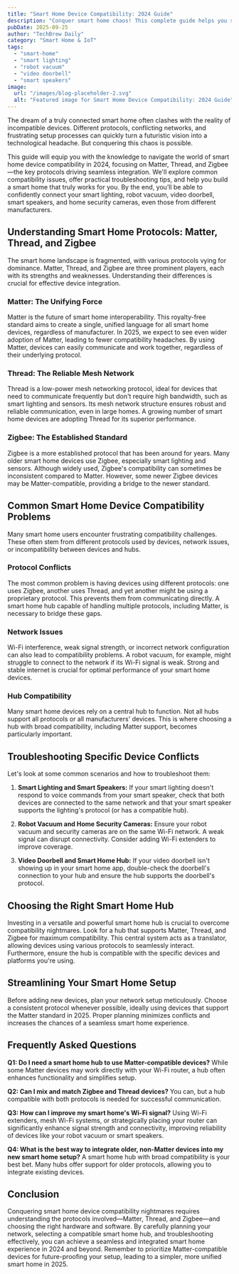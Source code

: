 ```yaml
---
title: "Smart Home Device Compatibility: 2024 Guide"
description: "Conquer smart home chaos! This complete guide helps you seamlessly integrate Matter, Thread, & Zigbee devices (smart lighting, robot vacuums, video doorbells) in 2024.  Troubleshoot common conflicts & enjoy a truly connected home. Read now!"
pubDate: 2025-09-25
author: "TechBrew Daily"
category: "Smart Home & IoT"
tags:
  - "smart-home"
  - "smart lighting"
  - "robot vacuum"
  - "video doorbell"
  - "smart speakers"
image:
  url: "/images/blog-placeholder-2.svg"
  alt: "Featured image for Smart Home Device Compatibility: 2024 Guide"
---
```


The dream of a truly connected smart home often clashes with the reality of incompatible devices.  Different protocols, conflicting networks, and frustrating setup processes can quickly turn a futuristic vision into a technological headache.  But conquering this chaos is possible.

This guide will equip you with the knowledge to navigate the world of smart home device compatibility in 2024, focusing on Matter, Thread, and Zigbee—the key protocols driving seamless integration.  We'll explore common compatibility issues, offer practical troubleshooting tips, and help you build a smart home that truly works for you.  By the end, you’ll be able to confidently connect your smart lighting, robot vacuum, video doorbell, smart speakers, and home security cameras, even those from different manufacturers.


## Understanding Smart Home Protocols: Matter, Thread, and Zigbee

The smart home landscape is fragmented, with various protocols vying for dominance.  Matter, Thread, and Zigbee are three prominent players, each with its strengths and weaknesses. Understanding their differences is crucial for effective device integration.

### Matter: The Unifying Force

Matter is the future of smart home interoperability.  This royalty-free standard aims to create a single, unified language for all smart home devices, regardless of manufacturer.  In 2025, we expect to see even wider adoption of Matter, leading to fewer compatibility headaches.  By using Matter, devices can easily communicate and work together, regardless of their underlying protocol.

### Thread: The Reliable Mesh Network

Thread is a low-power mesh networking protocol, ideal for devices that need to communicate frequently but don't require high bandwidth, such as smart lighting and sensors.  Its mesh network structure ensures robust and reliable communication, even in large homes.  A growing number of smart home devices are adopting Thread for its superior performance.


### Zigbee: The Established Standard

Zigbee is a more established protocol that has been around for years.  Many older smart home devices use Zigbee, especially smart lighting and sensors. Although widely used, Zigbee's compatibility can sometimes be inconsistent compared to Matter. However, some newer Zigbee devices may be Matter-compatible, providing a bridge to the newer standard.

## Common Smart Home Device Compatibility Problems

Many smart home users encounter frustrating compatibility challenges. These often stem from different protocols used by devices, network issues, or incompatibility between devices and hubs.

### Protocol Conflicts

The most common problem is having devices using different protocols: one uses Zigbee, another uses Thread, and yet another might be using a proprietary protocol.  This prevents them from communicating directly.  A smart home hub capable of handling multiple protocols, including Matter, is necessary to bridge these gaps.


### Network Issues

Wi-Fi interference, weak signal strength, or incorrect network configuration can also lead to compatibility problems. A robot vacuum, for example, might struggle to connect to the network if its Wi-Fi signal is weak. Strong and stable internet is crucial for optimal performance of your smart home devices.

### Hub Compatibility

Many smart home devices rely on a central hub to function.  Not all hubs support all protocols or all manufacturers' devices.  This is where choosing a hub with broad compatibility, including Matter support, becomes particularly important.

## Troubleshooting Specific Device Conflicts

Let's look at some common scenarios and how to troubleshoot them:

1. **Smart Lighting and Smart Speakers:** If your smart lighting doesn't respond to voice commands from your smart speaker, check that both devices are connected to the same network and that your smart speaker supports the lighting's protocol (or has a compatible hub).

2. **Robot Vacuum and Home Security Cameras:**  Ensure your robot vacuum and security cameras are on the same Wi-Fi network. A weak signal can disrupt connectivity.  Consider adding Wi-Fi extenders to improve coverage.


3. **Video Doorbell and Smart Home Hub:** If your video doorbell isn't showing up in your smart home app, double-check the doorbell's connection to your hub and ensure the hub supports the doorbell's protocol.


## Choosing the Right Smart Home Hub

Investing in a versatile and powerful smart home hub is crucial to overcome compatibility nightmares. Look for a hub that supports Matter, Thread, and Zigbee for maximum compatibility. This central system acts as a translator, allowing devices using various protocols to seamlessly interact.  Furthermore, ensure the hub is compatible with the specific devices and platforms you're using.

## Streamlining Your Smart Home Setup

Before adding new devices, plan your network setup meticulously. Choose a consistent protocol whenever possible, ideally using devices that support the Matter standard in 2025. Proper planning minimizes conflicts and increases the chances of a seamless smart home experience.


## Frequently Asked Questions

**Q1:  Do I need a smart home hub to use Matter-compatible devices?**  While some Matter devices may work directly with your Wi-Fi router, a hub often enhances functionality and simplifies setup.

**Q2:  Can I mix and match Zigbee and Thread devices?**  You can, but a hub compatible with both protocols is needed for successful communication.


**Q3: How can I improve my smart home's Wi-Fi signal?** Using Wi-Fi extenders, mesh Wi-Fi systems, or strategically placing your router can significantly enhance signal strength and connectivity, improving reliability of devices like your robot vacuum or smart speakers.

**Q4: What is the best way to integrate older, non-Matter devices into my new smart home setup?** A smart home hub with broad compatibility is your best bet.  Many hubs offer support for older protocols, allowing you to integrate existing devices.


## Conclusion

Conquering smart home device compatibility nightmares requires understanding the protocols involved—Matter, Thread, and Zigbee—and choosing the right hardware and software. By carefully planning your network, selecting a compatible smart home hub, and troubleshooting effectively, you can achieve a seamless and integrated smart home experience in 2024 and beyond.  Remember to prioritize Matter-compatible devices for future-proofing your setup, leading to a simpler, more unified smart home in 2025.
